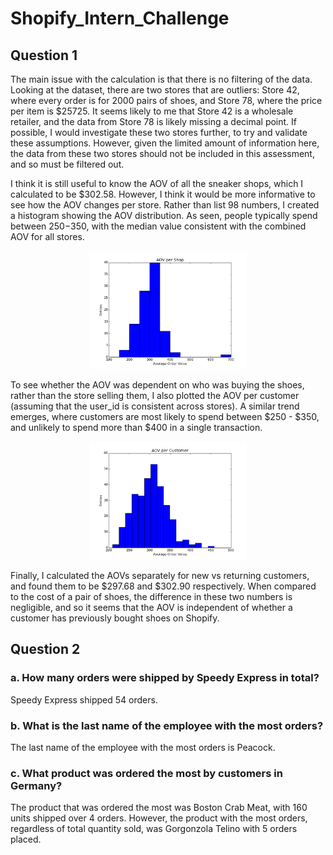 # Shopify_Intern_Challenge
 ## Question 1

The main issue with the calculation is that there is no filtering of the data. Looking at the dataset, there are two stores that are outliers: Store 42, where every order is for 2000 pairs of shoes, and Store 78, where the price per item is $25725. It seems likely to me that Store 42 is a wholesale retailer, and the data from Store 78 is likely missing a decimal point. If possible, I would investigate these two stores further, to try and validate these assumptions. However, given the limited amount of information here, the data from these two stores should not be included in this assessment, and so must be filtered out.

I think it is still useful to know the AOV of all the sneaker shops, which I calculated to be $302.58. However, I think it would be more informative to see how the AOV changes per store. Rather than list 98 numbers, I created a histogram showing the AOV distribution. As seen, people typically spend between $250-$350, with the median value consistent with the combined AOV for all stores.

<p align="center">
<img src="https://github.com/albert-casha/Shopify_Intern_Challenge/blob/main/figures/AOV%20per%20Shop.png" width=50% height=50%/>
</p>

To see whether the AOV was dependent on who was buying the shoes, rather than the store selling them, I also plotted the AOV per customer (assuming that the user_id is consistent across stores). A similar trend emerges, where customers are most likely to spend between $250 - $350, and unlikely to spend more than $400 in a single transaction. 

<p align="center">
<img src="https://github.com/albert-casha/Shopify_Intern_Challenge/blob/main/figures/AOV%20per%20Customer.png" width=50% height=50%/>
</p>


Finally, I calculated the AOVs separately for new vs returning customers, and found them to be $297.68 and $302.90 respectively. When compared to the cost of a pair of shoes, the difference in these two numbers is negligible, and so it seems that the AOV is independent of whether a customer has previously bought shoes on Shopify. 


## Question 2

### a.	How many orders were shipped by Speedy Express in total?

Speedy Express shipped 54 orders.

### b.	What is the last name of the employee with the most orders?

The last name of the employee with the most orders is Peacock.

### c.	What product was ordered the most by customers in Germany?

The product that was ordered the most was Boston Crab Meat, with 160 units shipped over 4 orders. However, the product with the most orders, regardless of total quantity sold, was Gorgonzola Telino with 5 orders placed.
